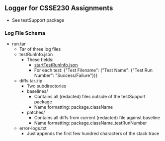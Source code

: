 ## Logger for CSSE230 Assignments
- See testSupport package

### Log File Schema
- run.tar
  - Tar of three log files
  - testRunInfo.json
    - These fields: 
      - [startTestRunInfo.json](https://github.com/GauravGajavelli/WarmupAndStretchingWithCompression/blob/main/src/testSupport/startTestRunInfo.json)
      - For each test: {"Test Filename": {"Test Name": {"Test Run Number": "Success/Failure"}}}
  - diffs.tar.zip
    - Two subdirectories
    - baselines/
      - Contains all (redacted) files outside of the testSupport package
      - Name formatting: package.className
    - patches/
      - Contains all diffs from current (redacted) file against baseline
      - Name formatting: package.className_testRunNumber
  - error-logs.txt
    - Just appends the first few hundred characters of the stack trace

